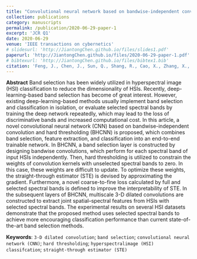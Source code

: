 ```yaml
---
title: "Convolutional neural network based on bandwise-independent convolution and hard thresholding for hyperspectral band selection"
collection: publications
category: manuscripts
permalink: /publication/2020-06-29-paper-1
excerpt: 'JCR Q1'
date: 2020-06-29
venue: 'IEEE transactions on cybernetics'
# slidesurl: 'http://JiantongChen.github.io/files/slides1.pdf'
paperurl: 'http://JiantongChen.github.io/files/2020-06-29-paper-1.pdf'
# bibtexurl: 'http://JiantongChen.github.io/files/bibtex1.bib'
citation: 'Feng, J., Chen, J., Sun, Q., Shang, R., Cao, X., Zhang, X., & Jiao, L. (2020). Convolutional neural network based on bandwise-independent convolution and hard thresholding for hyperspectral band selection. IEEE transactions on cybernetics, 51(9), 4414-4428.'
---
```

**Abstract**
Band selection has been widely utilized in hyperspectral image (HSI) classification to reduce the dimensionality of HSIs. Recently, deep-learning-based band selection has become of great interest. However, existing deep-learning-based methods usually implement band selection and classification in isolation, or evaluate selected spectral bands by training the deep network repeatedly, which may lead to the loss of discriminative bands and increased computational cost. In this article, a novel convolutional neural network (CNN) based on bandwise-independent convolution and hard thresholding (BHCNN) is proposed, which combines band selection, feature extraction, and classification into an end-to-end trainable network. In BHCNN, a band selection layer is constructed by designing bandwise convolutions, which perform for each spectral band of input HSIs independently. Then, hard thresholding is utilized to constrain the weights of convolution kernels with unselected spectral bands to zero. In this case, these weights are difficult to update. To optimize these weights, the straight-through estimator (STE) is devised by approximating the gradient. Furthermore, a novel coarse-to-fine loss calculated by full and selected spectral bands is defined to improve the interpretability of STE. In the subsequent layers of BHCNN, multiscale 3-D dilated convolutions are constructed to extract joint spatial–spectral features from HSIs with selected spectral bands. The experimental results on several HSI datasets demonstrate that the proposed method uses selected spectral bands to achieve more encouraging classification performance than current state-of-the-art band selection methods.  
   
**Keywords**: `3-D dilated convolution`; `band selection`; `convolutional neural network (CNN)`; `hard thresholding`; `hyperspectralimage (HSI) classifcation`; `straight-through estimator (STE)`
